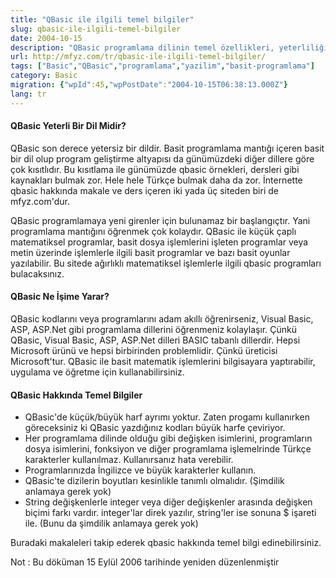 ```yaml
---
title: "QBasic ile ilgili temel bilgiler"
slug: qbasic-ile-ilgili-temel-bilgiler
date: 2004-10-15
description: "QBasic programlama dilinin temel özellikleri, yeterliliği ve kullanım alanları hakkında bilgiler. Yeni başlayanlar için QBasic'in programlama mantığını öğrenmede nasıl yardımcı olabileceği açıklanıyor."
url: http://mfyz.com/tr/qbasic-ile-ilgili-temel-bilgiler/
tags: ["Basic","QBasic","programlama","yazilim","basit-programlama"]
category: Basic
migration: {"wpId":45,"wpPostDate":"2004-10-15T06:38:13.000Z"}
lang: tr
---
```


#### QBasic Yeterli Bir Dil Midir?

QBasic son derece yetersiz bir dildir. Basit programlama mantığı içeren basit bir dil olup program geliştirme altyapısı da günümüzdeki diğer dillere göre çok kısıtlıdır. Bu kısıtlama ile günümüzde qbasic örnekleri, dersleri gibi kaynakları bulmak zor. Hele hele Türkçe bulmak daha da zor. İnternette qbasic hakkında makale ve ders içeren iki yada üç siteden biri de mfyz.com'dur.

QBasic programlamaya yeni girenler için bulunamaz bir başlangıçtır. Yani programlama mantığını öğrenmek çok kolaydır. QBasic ile küçük çaplı matematiksel programlar, basit dosya işlemlerini işleten programlar veya metin üzerinde işlemlerle ilgili basit programlar ve bazı basit oyunlar yazılabilir. Bu sitede ağırlıklı matematiksel işlemlerle ilgili qbasic programları bulacaksınız.

#### QBasic Ne İşime Yarar?

QBasic kodlarını veya programlarını adam akıllı öğrenirseniz, Visual Basic, ASP, ASP.Net gibi programlama dillerini öğrenmeniz kolaylaşır. Çünkü QBasic, Visual Basic, ASP, ASP.Net dilleri BASIC tabanlı dillerdir. Hepsi Microsoft ürünü ve hepsi birbirinden problemlidir. Çünkü üreticisi Microsoft'tur. QBasic ile basit matematik işlemlerini bilgisayara yaptırabilir, uygulama ve öğretme için kullanabilirsiniz.

#### QBasic Hakkında Temel Bilgiler

*   QBasic'de küçük/büyük harf ayrımı yoktur. Zaten progamı kullanırken göreceksiniz ki QBasic yazdığınız kodları büyük harfe çeviriyor.
*   Her programlama dilinde olduğu gibi değişken isimlerini, programların dosya isimlerini, fonksiyon ve diğer programlama işlemelrinde Türkçe karakterler kullanılmaz. Kullanırsanız hata verebilir.
*   Programlarınızda İngilizce ve büyük karakterler kullanın.
*   QBasic'te dizilerin boyutları kesinlikle tanımlı olmalıdır. (Şimdilik anlamaya gerek yok)
*   String değişkenlerle integer veya diğer değişkenler arasında değişken biçimi farkı vardır. integer'lar direk yazılır, string'ler ise sonuna $ işareti ile. (Bunu da şimdilik anlamaya gerek yok)

Buradaki makaleleri takip ederek qbasic hakkında temel bilgi edinebilirsiniz.

Not : Bu döküman 15 Eylül 2006 tarihinde yeniden düzenlenmiştir